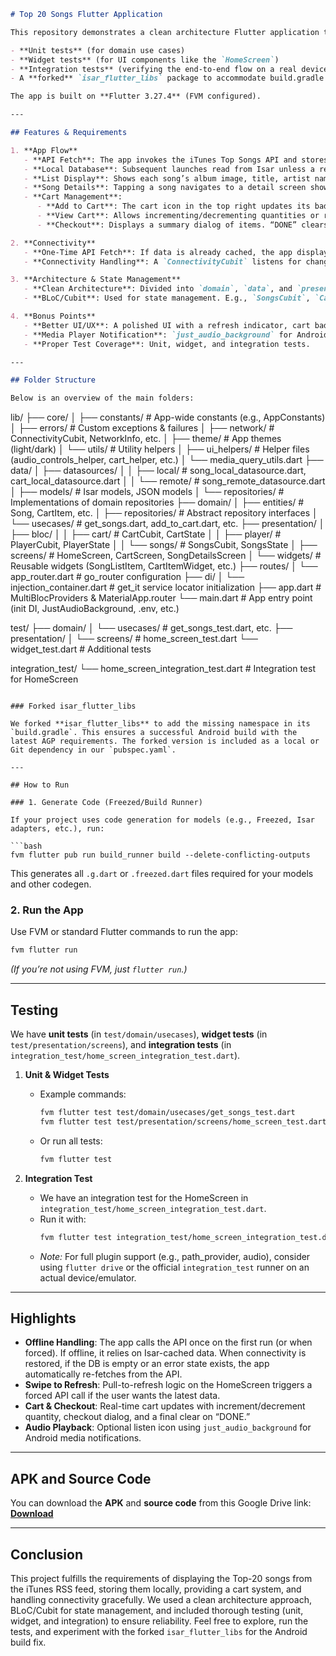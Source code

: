 ```markdown
# Top 20 Songs Flutter Application

This repository demonstrates a clean architecture Flutter application that fetches the Top-20 songs from an API, stores them in a local database (Isar), displays them in a list, and provides cart management and basic audio playback features. It includes:

- **Unit tests** (for domain use cases)
- **Widget tests** (for UI components like the `HomeScreen`)
- **Integration tests** (verifying the end-to-end flow on a real device/emulator)
- A **forked** `isar_flutter_libs` package to accommodate build.gradle changes (namespace) needed for Android builds

The app is built on **Flutter 3.27.4** (FVM configured).

---

## Features & Requirements

1. **App Flow**
   - **API Fetch**: The app invokes the iTunes Top Songs API and stores the Top-20 songs in an Isar database.
   - **Local Database**: Subsequent launches read from Isar unless a refresh is triggered.
   - **List Display**: Shows each song’s album image, title, artist name (optional), an “Add to Cart” button, and an optional “Listen” icon.
   - **Song Details**: Tapping a song navigates to a detail screen showing full info and optional audio playback.
   - **Cart Management**:
      - **Add to Cart**: The cart icon in the top right updates its badge count in real time.
      - **View Cart**: Allows incrementing/decrementing quantities or removing items.
      - **Checkout**: Displays a summary dialog of items. “DONE” clears the cart, “CANCEL” closes the dialog.

2. **Connectivity**
   - **One-Time API Fetch**: If data is already cached, the app displays it immediately. If the user forcibly refreshes (pull-to-refresh), or local data is empty, it attempts to fetch from the remote API.
   - **Connectivity Handling**: A `ConnectivityCubit` listens for changes (online/offline). If the user goes offline, the app continues to serve cached data. When coming back online (and data is empty or in error), the app automatically re-fetches from the API.

3. **Architecture & State Management**
   - **Clean Architecture**: Divided into `domain`, `data`, and `presentation` layers.
   - **BLoC/Cubit**: Used for state management. E.g., `SongsCubit`, `CartCubit`, `PlayerCubit`, etc.

4. **Bonus Points**
   - **Better UI/UX**: A polished UI with a refresh indicator, cart badge, and album images.
   - **Media Player Notification**: `just_audio_background` for Android media controls (play/pause).
   - **Proper Test Coverage**: Unit, widget, and integration tests.

---

## Folder Structure

Below is an overview of the main folders:

```
lib/
├── core/
│   ├── constants/        # App-wide constants (e.g., AppConstants)
│   ├── errors/           # Custom exceptions & failures
│   ├── network/          # ConnectivityCubit, NetworkInfo, etc.
│   ├── theme/            # App themes (light/dark)
│   └── utils/            # Utility helpers
│       ├── ui_helpers/   # Helper files (audio_controls_helper, cart_helper, etc.)
│       └── media_query_utils.dart
├── data/
│   ├── datasources/
│   │   ├── local/        # song_local_datasource.dart, cart_local_datasource.dart
│   │   └── remote/       # song_remote_datasource.dart
│   ├── models/           # Isar models, JSON models
│   └── repositories/     # Implementations of domain repositories
├── domain/
│   ├── entities/         # Song, CartItem, etc.
│   ├── repositories/     # Abstract repository interfaces
│   └── usecases/         # get_songs.dart, add_to_cart.dart, etc.
├── presentation/
│   ├── bloc/
│   │   ├── cart/         # CartCubit, CartState
│   │   ├── player/       # PlayerCubit, PlayerState
│   │   └── songs/        # SongsCubit, SongsState
│   ├── screens/          # HomeScreen, CartScreen, SongDetailsScreen
│   └── widgets/          # Reusable widgets (SongListItem, CartItemWidget, etc.)
├── routes/
│   └── app_router.dart   # go_router configuration
├── di/
│   └── injection_container.dart # get_it service locator initialization
├── app.dart              # MultiBlocProviders & MaterialApp.router
└── main.dart             # App entry point (init DI, JustAudioBackground, .env, etc.)

test/
├── domain/
│   └── usecases/         # get_songs_test.dart, etc.
├── presentation/
│   └── screens/          # home_screen_test.dart
└── widget_test.dart      # Additional tests

integration_test/
└── home_screen_integration_test.dart  # Integration test for HomeScreen
```

### Forked isar_flutter_libs

We forked **isar_flutter_libs** to add the missing namespace in its `build.gradle`. This ensures a successful Android build with the latest AGP requirements. The forked version is included as a local or Git dependency in our `pubspec.yaml`.

---

## How to Run

### 1. Generate Code (Freezed/Build Runner)

If your project uses code generation for models (e.g., Freezed, Isar adapters, etc.), run:

```bash
fvm flutter pub run build_runner build --delete-conflicting-outputs
```

This generates all `.g.dart` or `.freezed.dart` files required for your models and other codegen.

### 2. Run the App

Use FVM or standard Flutter commands to run the app:

```bash
fvm flutter run
```

*(If you’re not using FVM, just `flutter run`.)*

---

## Testing

We have **unit tests** (in `test/domain/usecases`), **widget tests** (in `test/presentation/screens`), and **integration tests** (in `integration_test/home_screen_integration_test.dart`).

1. **Unit & Widget Tests**
   - Example commands:
     ```bash
     fvm flutter test test/domain/usecases/get_songs_test.dart
     fvm flutter test test/presentation/screens/home_screen_test.dart
     ```
   - Or run all tests:
     ```bash
     fvm flutter test
     ```

2. **Integration Test**
   - We have an integration test for the HomeScreen in `integration_test/home_screen_integration_test.dart`.
   - Run it with:
     ```bash
     fvm flutter test integration_test/home_screen_integration_test.dart
     ```
   - *Note:* For full plugin support (e.g., path_provider, audio), consider using `flutter drive` or the official `integration_test` runner on an actual device/emulator.

---

## Highlights

- **Offline Handling**: The app calls the API once on the first run (or when forced). If offline, it relies on Isar-cached data. When connectivity is restored, if the DB is empty or an error state exists, the app automatically re-fetches from the API.
- **Swipe to Refresh**: Pull-to-refresh logic on the HomeScreen triggers a forced API call if the user wants the latest data.
- **Cart & Checkout**: Real-time cart updates with increment/decrement quantity, checkout dialog, and a final clear on “DONE.”
- **Audio Playback**: Optional listen icon using `just_audio_background` for Android media notifications.

---

## APK and Source Code

You can download the **APK** and **source code** from this Google Drive link:  
[**Download**](https://drive.google.com/drive/folders/14DYrA5xOH-19HFsGDVCqGc6XWaIr2-L-?usp=drive_link)

---

## Conclusion

This project fulfills the requirements of displaying the Top-20 songs from the iTunes RSS feed, storing them locally, providing a cart system, and handling connectivity gracefully. We used a clean architecture approach, BLoC/Cubit for state management, and included thorough testing (unit, widget, and integration) to ensure reliability. Feel free to explore, run the tests, and experiment with the forked `isar_flutter_libs` for the Android build fix.